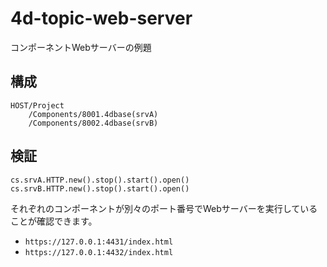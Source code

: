 # 4d-topic-web-server
コンポーネントWebサーバーの例題

## 構成

```
HOST/Project
    /Components/8001.4dbase(srvA)
    /Components/8002.4dbase(srvB)
```

## 検証

```4d
cs.srvA.HTTP.new().stop().start().open()
cs.srvB.HTTP.new().stop().start().open()
```

それぞれのコンポーネントが別々のポート番号でWebサーバーを実行していることが確認できます。

* `https://127.0.0.1:4431/index.html`
* `https://127.0.0.1:4432/index.html`

